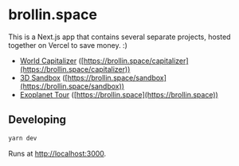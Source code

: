 # brollin.space

This is a Next.js app that contains several separate projects, hosted together on Vercel to save money. :)

- [World Capitalizer](modules/capitalizer) ([https://brollin.space/capitalizer](https://brollin.space/capitalizer))
- [3D Sandbox](modules/sandbox) ([https://brollin.space/sandbox](https://brollin.space/sandbox))
- [Exoplanet Tour](modules/planets) ([https://brollin.space](https://brollin.space))

## Developing

```bash
yarn dev
```

Runs at [http://localhost:3000](http://localhost:3000).
